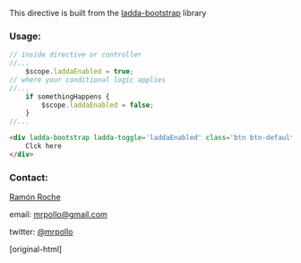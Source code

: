 This directive is built from the [ladda-bootstrap](https://github.com/msurguy/ladda-bootstrap) library

### Usage:

```javascript
// inside directive or controller
//...
	$scope.laddaEnabled = true;
// where your conditional logic applies
//...
	if somethingHappens {
		$scope.laddaEnabled = false;
	}
//...
```
```html
<div ladda-bootstrap ladda-toggle='laddaEnabled' class='btn btn-default ladda-button'>
	Clck here
</div>
```

### Contact:

[Ramón Roche](http://ramonroche.com)

email: [mrpollo@gmail.com](mailto:mrpollo@gmail.com)

twitter: [@mrpollo](https://twitter.com/mrpollo)

[original-html]
